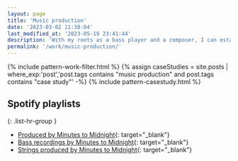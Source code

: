 ```yaml
---
layout: page
title: 'Music production'
date: '2023-03-02 11:38:04'
last_modified_at: '2023-05-19 23:41:44'
description: 'With my roots as a bass player and a composer, I can establish a privileged connection with other artists, delivering a solid, balanced and characterful mix and master.'
permalink: '/work/music-production/'
---
```

{% include pattern-work-filter.html %}
{% assign caseStudies = site.posts | where_exp:'post','post.tags contains "music production" and post.tags contains "case study"' -%}
{% include pattern-casestudy.html %}

## Spotify playlists

{: .list-hr-group }
- [Produced by Minutes to Midnight](https://open.spotify.com/playlist/6yRM57FJ9JKONDAXaLBAdx?si=e52ae80744ee464a){: target="_blank"}
- [Bass recordings by Minutes to Midnight](https://open.spotify.com/playlist/1EC2Hm0xSywc5pITPMhuIA?si=550e2f11d14d4f13){: target="_blank"}
- [Strings produced by Minutes to Midnight](https://open.spotify.com/playlist/2IqnJFtKWrnI6JPVjkXHif?si=3fe071c39e9943ca){: target="_blank"}